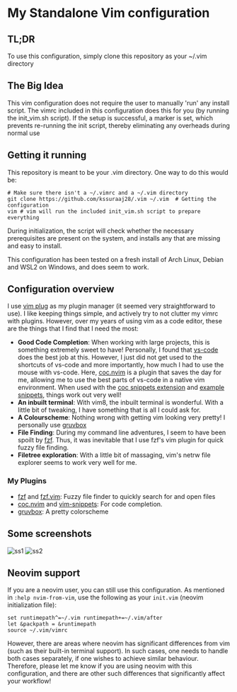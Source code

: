 # My Standalone Vim configuration

## TL;DR
To use this configuration, simply clone this repository as your ~/.vim directory

## The Big Idea
This vim configuration does not require the user to manually 'run' any install script. The vimrc included in this configuration does this for you (by running the init\_vim.sh script). If the setup is successful, a marker is set, which prevents re-running the init script, thereby eliminating any overheads during normal use 

## Getting it running
This repository is meant to be your .vim directory. One way to do this would be:

```
# Make sure there isn't a ~/.vimrc and a ~/.vim directory
git clone https://github.com/kssuraaj28/.vim ~/.vim  # Getting the configuration
vim # vim will run the included init_vim.sh script to prepare everything
```

During initialization, the script will check whether the necessary prerequisites are present on the system, and installs any that are missing and easy to install.

This configuration has been tested on a fresh install of Arch Linux, Debian and WSL2 on Windows, and does seem to work.

## Configuration overview
I use [vim plug](https://github.com/junegunn/vim-plug) as my plugin manager (it seemed very straightforward to use). I like keeping things simple, and actively try to not clutter my vimrc with plugins. However, over my years of using vim as a code editor, these are the things that I find that I need the most:

* **Good Code Completion**: When working with large projects, this is something extremely sweet to have! Personally, I found that [vs-code](https://code.visualstudio.com/) does the best job at this. However, I just did not get used to the shortcuts of vs-code and more importantly, how much I had to use the mouse with vs-code. Here, [coc.nvim](https://github.com/neoclide/coc.nvim) is a plugin that saves the day for me, allowing me to use the best parts of vs-code in a native vim environment. When used with the [coc snippets extension](https://github.com/neoclide/coc-snippets) and [example snippets](https://github.com/honza/vim-snippets), things work out very well!
* **An inbuilt terminal**: With vim8, the inbuilt terminal is wonderful. With a little bit of tweaking, I have something that is all I could ask for.
* **A Colourscheme**: Nothing wrong with getting vim looking very pretty! I personally use [gruvbox](https://github.com/morhetz/gruvbox)
* **File Finding**: During my command line adventures, I seem to have been spoilt by [fzf](https://github.com/junegunn/fzf). Thus, it was inevitable that I use fzf's vim plugin for quick fuzzy file finding.
* **Filetree exploration**: With a little bit of massaging, vim's netrw file explorer seems to work very well for me.

### My Plugins
* [fzf](https://github.com/junegunn/fzf) and [fzf.vim](https://github.com/junegunn/fzf.vim): Fuzzy file finder to quickly search for and open files
* [coc.nvim](https://github.com/neoclide/coc.nvim) and [vim-snippets](https://github.com/honza/vim-snippets): For code completion. 
* [gruvbox](https://github.com/morhetz/gruvbox): A pretty colorscheme

## Some screenshots
![ss1](https://imgur.com/XidTaTK.png)
![ss2](https://imgur.com/df2FcoU.png)

## Neovim support
If you are a neovim user, you can still use this configuration. As mentioned in `:help nvim-from-vim`, use the following as your `init.vim` (neovim initialization file):
```
set runtimepath^=~/.vim runtimepath+=~/.vim/after
let &packpath = &runtimepath
source ~/.vim/vimrc
```
However, there are areas where neovim has significant differences from vim (such as their built-in terminal support). In such cases, one needs to handle both cases separately, if one wishes to achieve similar behaviour. Therefore, please let me know if you are using neovim with this configuration, and there are  other such differences that significantly affect your workflow!
